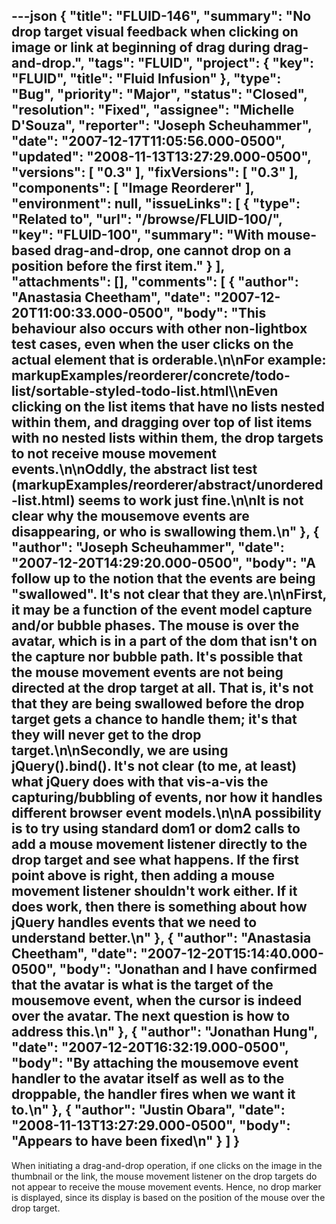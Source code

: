 ---json
{
  "title": "FLUID-146",
  "summary": "No drop target visual feedback when clicking on image or link at beginning of drag during drag-and-drop.",
  "tags": "FLUID",
  "project": {
    "key": "FLUID",
    "title": "Fluid Infusion"
  },
  "type": "Bug",
  "priority": "Major",
  "status": "Closed",
  "resolution": "Fixed",
  "assignee": "Michelle D'Souza",
  "reporter": "Joseph Scheuhammer",
  "date": "2007-12-17T11:05:56.000-0500",
  "updated": "2008-11-13T13:27:29.000-0500",
  "versions": [
    "0.3"
  ],
  "fixVersions": [
    "0.3"
  ],
  "components": [
    "Image Reorderer"
  ],
  "environment": null,
  "issueLinks": [
    {
      "type": "Related to",
      "url": "/browse/FLUID-100/",
      "key": "FLUID-100",
      "summary": "With mouse-based drag-and-drop, one cannot drop on a position before the first item."
    }
  ],
  "attachments": [],
  "comments": [
    {
      "author": "Anastasia Cheetham",
      "date": "2007-12-20T11:00:33.000-0500",
      "body": "This behaviour also occurs with other non-lightbox test cases, even when the user clicks on the actual element that is orderable.\n\nFor example: markupExamples/reorderer/concrete/todo-list/sortable-styled-todo-list.html\\\nEven clicking on the list items that have no lists nested within them, and dragging over top of list items with no nested lists within them, the drop targets to not receive mouse movement events.\n\nOddly, the abstract list test (markupExamples/reorderer/abstract/unordered-list.html) seems to work just fine.\n\nIt is not clear why the mousemove events are disappearing, or who is swallowing them.\n"
    },
    {
      "author": "Joseph Scheuhammer",
      "date": "2007-12-20T14:29:20.000-0500",
      "body": "A follow up to the notion that the events are being \"swallowed\".  It's not clear that they are.\n\nFirst, it **may** be a function of the event model capture and/or bubble phases.  The mouse is over the avatar, which is in a part of the dom that isn't on the capture nor bubble path.  It's possible that the mouse movement events are not being directed at the drop target at all.  That is, it's not that they are being swallowed before the drop target gets a chance to handle them; it's that they will never get to the drop target.\n\nSecondly, we are using jQuery().bind().  It's not clear (to me, at least) what jQuery does with that vis-a-vis the capturing/bubbling of events, nor how it handles different browser event models.\n\nA possibility is to try using standard dom1 or dom2 calls to add a mouse movement listener directly to the drop target and see what happens.  If the first point above is right, then adding a mouse movement listener shouldn't work either.  If it does work, then there is something about how jQuery handles events that we need to understand better.\n"
    },
    {
      "author": "Anastasia Cheetham",
      "date": "2007-12-20T15:14:40.000-0500",
      "body": "Jonathan and I have confirmed that the avatar is what is the target of the mousemove event, when the cursor is indeed over the avatar. The next question is how to address this.\n"
    },
    {
      "author": "Jonathan Hung",
      "date": "2007-12-20T16:32:19.000-0500",
      "body": "By attaching the mousemove event handler to the avatar itself as well as to the droppable, the handler fires when we want it to.\n"
    },
    {
      "author": "Justin Obara",
      "date": "2008-11-13T13:27:29.000-0500",
      "body": "Appears to have been fixed\n"
    }
  ]
}
---
When initiating a drag-and-drop operation, if one clicks on the image in the thumbnail or the link, the mouse movement listener on the drop targets do not appear to receive the mouse movement events.  Hence, no drop marker is displayed, since its display is based on the position of the mouse over the drop target.

        